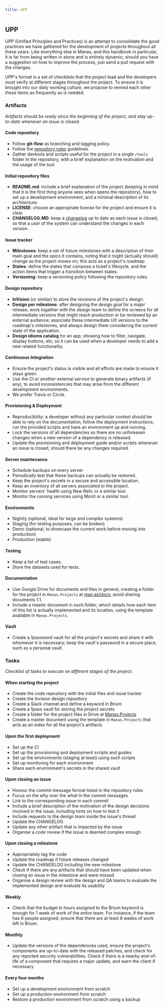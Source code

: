 ```yaml
---
title: UPP
---
```

## UPP
UPP (Unified Principles and Practices) is an attempt to consolidate the good practices we have gathered for the development of projects throughout all these years. Like everything else in Manas, and this handbook in particular, it is far from being written in stone and is entirely dynamic; should you have a suggestion on how to improve the process, just send a pull request with the changes.

UPP's format is a set of checklists that the project lead and the developers must verify at different stages throughout the project. To ensure it is brought into our daily working culture, we propose to remind each other these items as frequently as is needed.

### Artifacts

_Artifacts should be ready since the beginning of the project, and stay up-to-date whenever an issue is closed._

#### Code repository
* Follow **git-flow** as branching and tagging policy.
* Follow the [repository rules](./2-repository-rules.md) guidelines.
* Gather devtools and scripts useful for the project in a single `/tools` folder in the repository, with a brief explanation on the motivation and the usage of the tool.

#### Initial repository files
* **README.md**: include a brief explanation of the project (keeping in mind that it is the first thing anyone sees when opens the repository), how to set up a development environment, and a minimal description of its architecture.
* **LICENSE**: choose an appropriate license for the project and ensure it is clear.
* **CHANGELOG.MD**: keep a [changelog](http://keepachangelog.com/) up to date as each issue is closed, so that a _user_ of the system can understand the changes in each version.

#### Issue tracker
* **Milestones**: keep a set of future milestones with a description of their main goal and the epics it contains, noting that it might (actually should) change as the project moves on; this acts as a project's roadmap.
* **States**: define the states that compose a ticket's lifecycle, and the action items that trigger a transition between states.
* **Versioning**: keep a versioning policy following the repository rules.

#### Design repository
* **InVision** (or similar) to store the revisions of the project's design.
* **Design per milestone**: after designing the design goal for a major release, work together with the design team to define the screens for all intermediate versions that might reach production or be reviewed by an external audience; associate these intermediate UX versions to the roadmap's milestones, and always design them considering the current state of the application.
* **Design idioms catalog** for an app, showing how to filter, navigate, display buttons, etc; so it can be used when a developer needs to add a new related functionality.

#### Continuous Integration
* Ensure the project's status is visible and all efforts are made to ensure it stays green.
* Use the CI or another external service to generate binary artifacts (if any), to avoid inconsistencies that may arise from the different development environments.
* We prefer Travis or Circle.

#### Provisioning & Deployment
* Reproducibility: a developer without any particular context should be able to rely on the documentation, follow the deployment instructions, run the provided scripts and have an environment up and running.
* Lock the versions of all dependencies so there are no unforeseen changes when a new version of a dependency is released.
* Update the provisioning and deployment guide and/or scripts whenever an issue is closed, should there be any changes required.

#### Server maintenance
* Schedule backups on every server
* Periodically test that these backups can actually be restored.
* Keep the project's secrets in a secure and accessible location.
* Keep an inventory of all servers associated to the project.
* Monitor servers' health using New Relic or a similar tool.
* Monitor the running services using Monit or a similar tool.

#### Environments
* Nightly (optional, ideal for large and complex systems)
* Staging (for testing purposes, can be broken)
* Demo (optional, to showcase the current work before moving into production)
* Production (stable)

#### Testing
* Keep a list of test cases.
* Store the datasets used for tests.

#### Documentation
* Use Google Drive for documents and files in general, creating a folder for the project in `Manas.Projects` at [man.as/docs](http://man.as/docs); avoid sharing documents 1:1.
* Include a master document in such folder, which details how each item of this list is actually implemented and its location, using the template available in `Manas.Projects`.

#### Vault
* Create a 1password vault for all the project's secrets and share it with whomever it is necessary; keep the vault's password in a secure place, such as a personal vault.

### Tasks

_Checklist of tasks to execute on different stages of the project._

#### When starting the project
* Create the code repository with the initial files and issue tracker
* Create the Invision design repository
* Create a Slack channel and define a keyword in Brium
* Create a 1pass vault for storing the project secrets
* Create a folder for the project files in Drive at [Manas.Projects](http://man.as/docs)
* Create a master document using the template in `Manas.Projects` that acts as an index for all the project's artifacts

#### Upon the first deployment
* Set up the CI
* Set up the provisioning and deployment scripts and guides
* Set up the environments (staging at least) using such scripts
* Set up monitoring for each environment
* Share each environment's secrets in the shared vault

#### Upon closing an issue
* Honour the commit message format listed in the repository rules
* Focus on the _why_ over the _what_ in the commit messages
* Link to the corresponding issue in each commit
* Include a brief description of the motivation of the design decisions involved in the issue, including hints on how to test it
* Include requests to the design team inside the issue's thread
* Update the CHANGELOG
* Update any other artifact that is impacted by the issue
* Organise a code review if the issue is deemed complex enough

#### Upon closing a milestone
* Appropriately tag the code
* Update the roadmap if future releases changed
* Update the CHANGELOG including the new milestone
* Check if there are any artifacts that should have been updated when closing an issue in the milestone and were missed
* Organise a design review with the design and QA teams to evaluate the implemented design and evaluate its usability

#### Weekly
* Check that the budget in hours assigned to the Brium keyword is enough for 1 week of work of the entire team. For instance, if the team has 6 people assigned, ensure that there are at least 6 weeks of work left in Brium.

#### Monthly
* Update the versions of the dependencies used, ensure the project's components are up-to-date with the released patches, and check for any reported security vulnerabilities. Check if there is a nearby end-of-life of a component that requires a major update, and warn the client if necessary.

#### Every four months
* Set up a development environment from scratch
* Set up a production environment from scratch
* Restore a production environment from scratch using a backup
